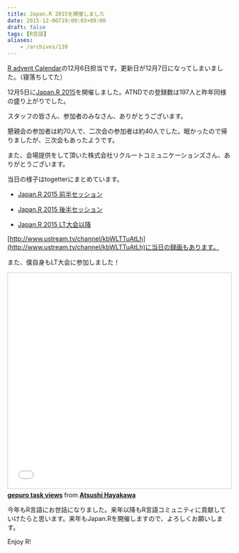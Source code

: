 ```yaml
---
title: Japan.R 2015を開催しました
date: 2015-12-06T19:09:03+09:00
draft: false
tags: [R言語]
aliases:
    - /archives/139
---
```


[R advent Calendar](http://qiita.com/advent-calendar/2015/r-rstudio)の12月6日担当です。更新日が12月7日になってしまいました。（寝落ちしてた）

12月5日に[Japan.R 2015](https://atnd.org/events/71243)を開催しました。ATNDでの登録数は197人と昨年同様の盛り上がりでした。
スタッフの皆さん、参加者のみなさん、ありがとうございます。

懇親会の参加者は約70人で、二次会の参加者は約40人でした。眠かったので帰りましたが、三次会もあったようです。

また、会場提供をして頂いた株式会社リクルートコミュニケーションズさん、ありがとうございます。

当日の様子はtogetterにまとめています。

* [Japan.R 2015 前半セッション](http://togetter.com/li/908862)
* [Japan.R 2015 後半セッション](http://togetter.com/li/908887)
* [Japan.R 2015 LT大会以降](http://togetter.com/li/909525)

[http://www.ustream.tv/channel/kbWLTTuAtLh](http://www.ustream.tv/channel/kbWLTTuAtLh)に当日の録画もあります。

また、僕自身もLT大会に参加しました！

<iframe src="//www.slideshare.net/slideshow/embed_code/key/HroEkMMv4spe5T" width="595" height="485" frameborder="0" marginwidth="0" marginheight="0" scrolling="no" style="border:1px solid #CCC; border-width:1px; margin-bottom:5px; max-width: 100%;" allowfullscreen> </iframe> <div style="margin-bottom:5px"> <strong> <a href="//www.slideshare.net/gepuro/gepuro-task-views" title="gepuro task views" target="_blank">gepuro task views</a> </strong> from <strong><a href="//www.slideshare.net/gepuro" target="_blank">Atsushi Hayakawa</a></strong> </div>


今年もR言語にお世話になりました。来年以降もR言語コミュニティに貢献していけたらと思います。来年もJapan.Rを開催しますので、よろしくお願いします。

Enjoy R!


